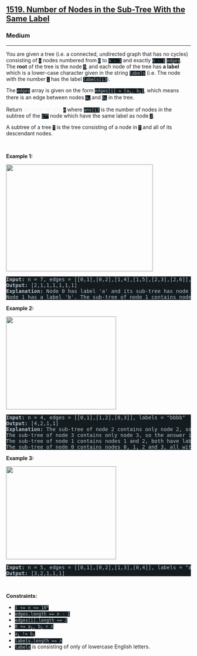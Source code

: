 <h2><a href="https://leetcode.com/problems/number-of-nodes-in-the-sub-tree-with-the-same-label/">1519. Number of Nodes in the Sub-Tree With the Same Label</a></h2><h3>Medium</h3><hr><div><p>You are given a tree (i.e. a connected, undirected graph that has no cycles) consisting of <code style="background-color: rgb(20, 28, 32) !important; color: rgb(183, 198, 205) !important;">n</code> nodes numbered from <code style="background-color: rgb(20, 28, 32) !important; color: rgb(183, 198, 205) !important;">0</code> to <code style="background-color: rgb(20, 28, 32) !important; color: rgb(183, 198, 205) !important;">n - 1</code> and exactly <code style="background-color: rgb(20, 28, 32) !important; color: rgb(183, 198, 205) !important;">n - 1</code> <code style="background-color: rgb(20, 28, 32) !important; color: rgb(183, 198, 205) !important;">edges</code>. The <strong>root</strong> of the tree is the node <code style="background-color: rgb(20, 28, 32) !important; color: rgb(183, 198, 205) !important;">0</code>, and each node of the tree has <strong>a label</strong> which is a lower-case character given in the string <code style="background-color: rgb(20, 28, 32) !important; color: rgb(183, 198, 205) !important;">labels</code> (i.e. The node with the number <code style="background-color: rgb(20, 28, 32) !important; color: rgb(183, 198, 205) !important;">i</code> has the label <code style="background-color: rgb(20, 28, 32) !important; color: rgb(183, 198, 205) !important;">labels[i]</code>).</p>

<p>The <code style="background-color: rgb(20, 28, 32) !important; color: rgb(183, 198, 205) !important;">edges</code> array is given on the form <code style="background-color: rgb(20, 28, 32) !important; color: rgb(183, 198, 205) !important;">edges[i] = [a<sub>i</sub>, b<sub>i</sub>]</code>, which means there is an edge between nodes <code style="background-color: rgb(20, 28, 32) !important; color: rgb(183, 198, 205) !important;">a<sub>i</sub></code> and <code style="background-color: rgb(20, 28, 32) !important; color: rgb(183, 198, 205) !important;">b<sub>i</sub></code> in the tree.</p>

<p>Return <em style="color: rgb(234, 238, 241) !important;">an array of size <code style="background-color: rgb(20, 28, 32) !important; color: rgb(222, 229, 232) !important;">n</code></em> where <code style="background-color: rgb(20, 28, 32) !important; color: rgb(183, 198, 205) !important;">ans[i]</code> is the number of nodes in the subtree of the <code style="background-color: rgb(20, 28, 32) !important; color: rgb(183, 198, 205) !important;">i<sup>th</sup></code> node which have the same label as node <code style="background-color: rgb(20, 28, 32) !important; color: rgb(183, 198, 205) !important;">i</code>.</p>

<p>A subtree of a tree <code style="background-color: rgb(20, 28, 32) !important; color: rgb(183, 198, 205) !important;">T</code> is the tree consisting of a node in <code style="background-color: rgb(20, 28, 32) !important; color: rgb(183, 198, 205) !important;">T</code> and all of its descendant nodes.</p>

<p>&nbsp;</p>
<p><strong class="example">Example 1:</strong></p>
<img alt="" src="https://assets.leetcode.com/uploads/2020/07/01/q3e1.jpg" style="width: 400px; height: 291px; filter: saturate(0.9) brightness(0.8);">
<pre style="background-color: rgb(20, 28, 32) !important; color: rgb(183, 198, 206) !important;"><strong>Input:</strong> n = 7, edges = [[0,1],[0,2],[1,4],[1,5],[2,3],[2,6]], labels = "abaedcd"
<strong>Output:</strong> [2,1,1,1,1,1,1]
<strong>Explanation:</strong> Node 0 has label 'a' and its sub-tree has node 2 with label 'a' as well, thus the answer is 2. Notice that any node is part of its sub-tree.
Node 1 has a label 'b'. The sub-tree of node 1 contains nodes 1,4 and 5, as nodes 4 and 5 have different labels than node 1, the answer is just 1 (the node itself).
</pre>

<p><strong class="example">Example 2:</strong></p>
<img alt="" src="https://assets.leetcode.com/uploads/2020/07/01/q3e2.jpg" style="width: 300px; height: 253px; filter: saturate(0.9) brightness(0.8);">
<pre style="background-color: rgb(20, 28, 32) !important; color: rgb(183, 198, 206) !important;"><strong>Input:</strong> n = 4, edges = [[0,1],[1,2],[0,3]], labels = "bbbb"
<strong>Output:</strong> [4,2,1,1]
<strong>Explanation:</strong> The sub-tree of node 2 contains only node 2, so the answer is 1.
The sub-tree of node 3 contains only node 3, so the answer is 1.
The sub-tree of node 1 contains nodes 1 and 2, both have label 'b', thus the answer is 2.
The sub-tree of node 0 contains nodes 0, 1, 2 and 3, all with label 'b', thus the answer is 4.
</pre>

<p><strong class="example">Example 3:</strong></p>
<img alt="" src="https://assets.leetcode.com/uploads/2020/07/01/q3e3.jpg" style="width: 300px; height: 253px; filter: saturate(0.9) brightness(0.8);">
<pre style="background-color: rgb(20, 28, 32) !important; color: rgb(183, 198, 206) !important;"><strong>Input:</strong> n = 5, edges = [[0,1],[0,2],[1,3],[0,4]], labels = "aabab"
<strong>Output:</strong> [3,2,1,1,1]
</pre>

<p>&nbsp;</p>
<p><strong>Constraints:</strong></p>

<ul>
	<li><code style="background-color: rgb(20, 28, 32) !important; color: rgb(183, 198, 205) !important;">1 &lt;= n &lt;= 10<sup>5</sup></code></li>
	<li><code style="background-color: rgb(20, 28, 32) !important; color: rgb(183, 198, 205) !important;">edges.length == n - 1</code></li>
	<li><code style="background-color: rgb(20, 28, 32) !important; color: rgb(183, 198, 205) !important;">edges[i].length == 2</code></li>
	<li><code style="background-color: rgb(20, 28, 32) !important; color: rgb(183, 198, 205) !important;">0 &lt;= a<sub>i</sub>, b<sub>i</sub> &lt; n</code></li>
	<li><code style="background-color: rgb(20, 28, 32) !important; color: rgb(183, 198, 205) !important;">a<sub>i</sub> != b<sub>i</sub></code></li>
	<li><code style="background-color: rgb(20, 28, 32) !important; color: rgb(183, 198, 205) !important;">labels.length == n</code></li>
	<li><code style="background-color: rgb(20, 28, 32) !important; color: rgb(183, 198, 205) !important;">labels</code> is consisting of only of lowercase English letters.</li>
</ul>
</div>